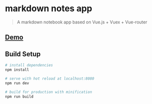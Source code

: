 # markdown notes app

> A markdown notebook app based on Vue.js + Vuex + Vue-router

## [Demo](http://gundam1993.github.io/markdown-notes-app/demo/)

## Build Setup

``` bash
# install dependencies
npm install

# serve with hot reload at localhost:8080
npm run dev

# build for production with minification
npm run build

```

